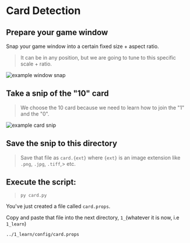 # Card Detection

## Prepare your game window
Snap your game window into a certain fixed size + aspect ratio.

> It can be in any position, but we are going to tune to this specific scale + ratio.

![example window snap](./_example_snap.png)

## Take a snip of the "10" card
> We choose the 10 card because we need to learn how to join the "1" and the "0". 

![example card snip](./_example_snip.png)

## Save the snip to this directory
> Save that file as `card.{ext}` where `{ext}` is an image extension like `.png`, `.jpg`, `.tiff`,>
etc.

## Execute the script:
> `py card.py`

You've just created a file called `card.props`.

Copy and paste that file into the next directory, `1_`(whatever it is now, i.e `1_learn`)

`../1_learn/config/card.props`
